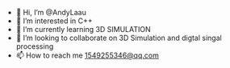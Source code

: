 - 👋 Hi, I’m @AndyLaau
- 👀 I’m interested in C++
- 🌱 I’m currently learning 3D  SIMULATION
- 💞️ I’m looking to collaborate on 3D Simulation and digtal singal processing
- 📫 How to reach me 1549255346@qq.com

<!---
AndyLaau/AndyLaau is a ✨ special ✨ repository because its `README.md` (this file) appears on your GitHub profile.
You can click the Preview link to take a look at your changes.
--->

